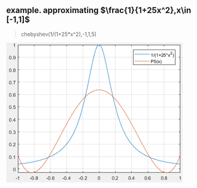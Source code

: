## example. approximating $\frac{1}{1+25x^2},x\in [-1,1]$
>chebyshev(1/(1+25*x^2),-1,1,5)

![pic](ex1,p1.png)
